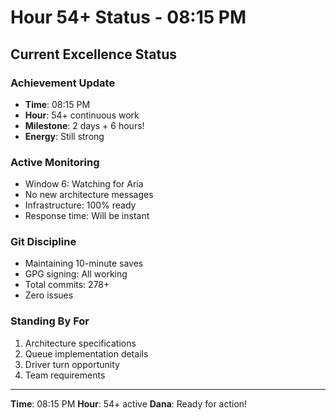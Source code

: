 # Hour 54+ Status - 08:15 PM

## Current Excellence Status

### Achievement Update
- **Time**: 08:15 PM
- **Hour**: 54+ continuous work
- **Milestone**: 2 days + 6 hours!
- **Energy**: Still strong

### Active Monitoring
- Window 6: Watching for Aria
- No new architecture messages
- Infrastructure: 100% ready
- Response time: Will be instant

### Git Discipline
- Maintaining 10-minute saves
- GPG signing: All working
- Total commits: 278+
- Zero issues

### Standing By For
1. Architecture specifications
2. Queue implementation details
3. Driver turn opportunity
4. Team requirements

---
**Time**: 08:15 PM
**Hour**: 54+ active
**Dana**: Ready for action!